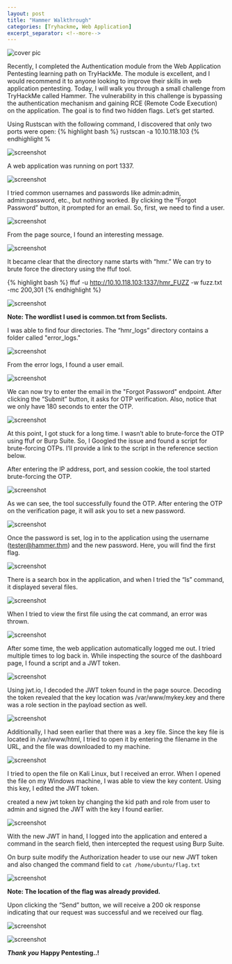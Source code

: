 ```yaml
---
layout: post
title: "Hammer Walkthrough"
categories: [Tryhackme, Web Application]
excerpt_separator: <!--more-->
---
```


![cover pic](/images/blog11/cover.png)

Recently, I completed the Authentication module from the Web Application Pentesting learning path on TryHackMe. The module is excellent, and I would recommend it to anyone looking to improve their skills in web application pentesting. <!--more--> Today, I will walk you through a small challenge from TryHackMe called Hammer. The vulnerability in this challenge is bypassing the authentication mechanism and gaining RCE (Remote Code Execution) on the application. The goal is to find two hidden flags. Let’s get started.

Using Rustscan with the following command, I discovered that only two ports were open:
{% highlight bash %}
rustscan -a 10.10.118.103 
{% endhighlight %

![screenshot](/images/blog11/1.png)

A web application was running on port 1337.

![screenshot](/images/blog11/2.png)

I tried common usernames and passwords like admin:admin, admin:password, etc., but nothing worked. By clicking the “Forgot Password” button, it prompted for an email. So, first, we need to find a user.

![screenshot](/images/blog11/3.png)

From the page source, I found an interesting message.

![screenshot](/images/blog11/4.png)

It became clear that the directory name starts with “hmr.” We can try to brute force the directory using the ffuf tool.

{% highlight bash %}
ffuf -u http://10.10.118.103:1337/hmr_FUZZ -w fuzz.txt -mc 200,301
{% endhighlight %}

![screenshot](/images/blog11/5.png)

**Note: The wordlist I used is common.txt from Seclists.**

I was able to find four directories. The “hmr_logs” directory contains a folder called "error_logs."

![screenshot](/images/blog11/6.png)

From the error logs, I found a user email.

![screenshot](/images/blog11/7.png)

We can now try to enter the email in the "Forgot Password" endpoint. After clicking the “Submit” button, it asks for OTP verification. Also, notice that we only have 180 seconds to enter the OTP.

![screenshot](/images/blog11/8.png)

At this point, I got stuck for a long time. I wasn’t able to brute-force the OTP using ffuf or Burp Suite. So, I Googled the issue and found a script for brute-forcing OTPs. I’ll provide a link to the script in the reference section below.

After entering the IP address, port, and session cookie, the tool started brute-forcing the OTP.

![screenshot](/images/blog11/9.png)

As we can see, the tool successfully found the OTP. After entering the OTP on the verification page, it will ask you to set a new password.

![screenshot](/images/blog11/10.png)

Once the password is set, log in to the application using the username (tester@hammer.thm) and the new password. Here, you will find the first flag.

![screenshot](/images/blog11/11.png)

There is a search box in the application, and when I tried the “ls” command, it displayed several files.

![screenshot](/images/blog11/14.png)

When I tried to view the first file using the cat command, an error was thrown.

![screenshot](/images/blog11/15.png)

After some time, the web application automatically logged me out. I tried multiple times to log back in. While inspecting the source of the dashboard page, I found a script and a JWT token.

![screenshot](/images/blog11/12.png)

Using jwt.io, I decoded the JWT token found in the page source. Decoding the token revealed that the key location was /var/www/mykey.key and there was a role section in the payload section as well.

![screenshot](/images/blog11/13.png)

Additionally, I had seen earlier that there was a .key file. Since the key file is located in /var/www/html, I tried to open it by entering the filename in the URL, and the file was downloaded to my machine.

![screenshot](/images/blog11/16.png)

I tried to open the file on Kali Linux, but I received an error. When I opened the file on my Windows machine, I was able to view the key content. Using this key, I edited the JWT token.

created a new jwt token by changing the kid path and role from user to admin and signed the JWT with the key I found earlier. 

![screenshot](/images/blog11/17.png)

With the new JWT in hand, I logged into the application and entered a command in the search field, then intercepted the request using Burp Suite.

On burp suite modify the Authorization header to use our new JWT token and also changed the command field to `cat /home/ubuntu/flag.txt`

![screenshot](/images/blog11/18.png)

**Note: The location of the flag was already provided.**

Upon clicking the “Send” button, we will receive a 200 ok response indicating that our request was successful and we received our flag.

![screenshot](/images/blog11/19.png)

![screenshot](/images/blog11/20.png)

***Thank you***
**Happy Pentesting..!**






